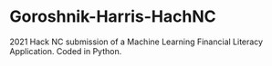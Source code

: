 # Goroshnik-Harris-HachNC
2021 Hack NC submission of a Machine Learning Financial Literacy Application. Coded in Python.
